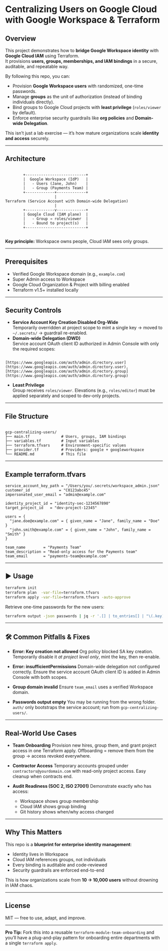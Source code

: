 # Centralizing Users on Google Cloud with Google Workspace & Terraform

## Overview
This project demonstrates how to **bridge Google Workspace identity** with **Google Cloud IAM** using Terraform.  
It provisions **users, groups, memberships, and IAM bindings** in a secure, auditable, and repeatable way.

By following this repo, you can:
- Provision **Google Workspace users** with randomized, one-time passwords.
- Manage **groups** as the unit of authorization (instead of binding individuals directly).
- Bind groups to Google Cloud projects with **least privilege** (`roles/viewer` by default).
- Enforce enterprise security guardrails like **org policies** and **Domain-wide Delegation**.

This isn’t just a lab exercise — it’s how mature organizations scale **identity and access** securely.

---

##  Architecture

```

```
            +---------------------------+
            |  Google Workspace (IdP)   |
            |   - Users (Jane, John)    |
            |   - Group (Payments Team) |
            +-------------+-------------+
                          |
    Terraform (Service Account with Domain-wide Delegation)
                          |
            +-------------v-------------+
            | Google Cloud (IAM plane)  |
            |   - Group → roles/viewer  |
            |   - Bound to project(s)   |
            +---------------------------+
```

```

**Key principle:** Workspace owns people, Cloud IAM sees only groups.

---

##  Prerequisites
- Verified Google Workspace domain (e.g., `example.com`)
- Super Admin access to Workspace
- Google Cloud Organization & Project with billing enabled
- Terraform v1.5+ installed locally

---

##  Security Controls
- **Service Account Key Creation Disabled Org-Wide**  
  Temporarily overridden at project scope to mint a single key → moved to `~/.secrets/` → guardrail re-enabled.
- **Domain-wide Delegation (DWD)**  
  Service account OAuth client ID authorized in Admin Console with only the required scopes:
```

[https://www.googleapis.com/auth/admin.directory.user](https://www.googleapis.com/auth/admin.directory.user),
[https://www.googleapis.com/auth/admin.directory.group](https://www.googleapis.com/auth/admin.directory.group)

```
- **Least Privilege**  
Group receives `roles/viewer`. Elevations (e.g., `roles/editor`) must be applied separately and scoped to dev-only projects.

---

##  File Structure
```

gcp-centralizing-users/
├── main.tf              # Users, groups, IAM bindings
├── variables.tf         # Input variables
├── terraform.tfvars     # Environment-specific values
├── provider.tf          # Providers: google + googleworkspace
└── README.md            # This file

````

---

##  Example terraform.tfvars

```hcl
service_account_key_path = "/Users/you/.secrets/workspace_admin.json"
customer_id             = "C0123abc45"
impersonated_user_email = "admin@example.com"

identity_project_id = "identity-sec-1234567890"
target_project_id   = "dev-project-12345"

users = {
  "jane.doe@example.com" = { given_name = "Jane", family_name = "Doe" }
  "john.smith@example.com" = { given_name = "John", family_name = "Smith" }
}

team_name        = "Payments Team"
team_description = "Read-only access for the Payments team"
team_email       = "payments-team@example.com"
````

---

## ▶ Usage

```bash
terraform init
terraform plan  -var-file=terraform.tfvars
terraform apply -var-file=terraform.tfvars -auto-approve
```

Retrieve one-time passwords for the new users:

```bash
terraform output -json passwords | jq -r '.[] | to_entries[] | "\(.key): \(.value)"'
```

---

## 🛠️ Common Pitfalls & Fixes

* **Error: Key creation not allowed**
  Org policy blocked SA key creation. Temporarily disable it *at project level only*, mint the key, then re-enable.

* **Error: insufficientPermissions**
  Domain-wide delegation not configured correctly. Ensure the service account OAuth client ID is added in Admin Console with both scopes.

* **Group domain invalid**
  Ensure `team_email` uses a verified Workspace domain.

* **Passwords output empty**
  You may be running from the wrong folder. `auth/` only bootstraps the service account; run from `gcp-centralizing-users/`.

---

##  Real-World Use Cases

* **Team Onboarding**
  Provision new hires, group them, and grant project access in one Terraform apply.
  Offboarding = remove them from the group → access revoked everywhere.

* **Contractor Access**
  Temporary accounts grouped under `contractors@yourdomain.com` with read-only project access.
  Easy cleanup when contracts end.

* **Audit Readiness (SOC 2, ISO 27001)**
  Demonstrate exactly who has access:

  * Workspace shows group membership
  * Cloud IAM shows group binding
  * Git history shows when/why access changed

---

##  Why This Matters

This repo is a **blueprint for enterprise identity management**:

* Identity lives in Workspace
* Cloud IAM references groups, not individuals
* Every binding is auditable and code-reviewed
* Security guardrails are enforced end-to-end

This is how organizations scale from **10 → 10,000 users** without drowning in IAM chaos.

---

##  License

MIT — free to use, adapt, and improve.

---

 **Pro Tip:** Fork this into a reusable `terraform-module-team-onboarding` and you’ll have a plug-and-play pattern for onboarding entire departments with a single `terraform apply`.

```

